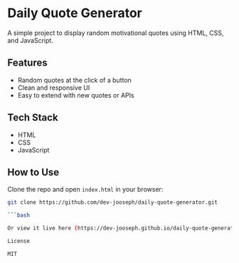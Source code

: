 # Daily Quote Generator

A simple project to display random motivational quotes using HTML, CSS, and JavaScript.

## Features

- Random quotes at the click of a button
- Clean and responsive UI
- Easy to extend with new quotes or APIs


## Tech Stack

- HTML
- CSS
- JavaScript

## How to Use

Clone the repo and open `index.html` in your browser:

```bash
git clone https://github.com/dev-jooseph/daily-quote-generator.git

```bash

Or view it live here (https://dev-jooseph.github.io/daily-quote-generator/)

License

MIT

